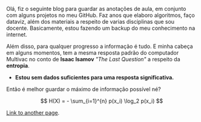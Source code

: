 <!---
layout: default
---

<!--#Text can be **bold**, _italic_, or ~~strikethrough~~.-->

Olá, fiz o seguinte blog para guardar as anotações de aula, em conjunto com alguns projetos no meu GitHub. Faz anos que elaboro algoritmos, faço dataviz, além dos materiais a respeito de varias disciplinas que sou docente. Basicamente, estou fazendo um backup do meu conhecimento na internet.

Além disso, para qualquer progresso a informação é tudo. E minha cabeça em alguns momentos, tem a mesma resposta padrão do computador Multivac no conto de **Isaac Isamov** _"The Last Question"_ a respeito da **entropia**.

- **Estou sem dados suficientes para uma resposta significativa.**

Então é melhor guardar o máximo de informação possível né?

$$ H(X) = - \sum_{i=1}^{n} p(x_i) \log_2 p(x_i) $$




[Link to another page](./another-page.html).

<!--There should be whitespace between paragraphs.

There should be whitespace between paragraphs. We recommend including a README, or a file with information about your project.

# Header 1

This is a normal paragraph following a header. GitHub is a code hosting platform for version control and collaboration. It lets you and others work together on projects from anywhere.

## Header 2

> This is a blockquote following a header.
>
> When something is important enough, you do it even if the odds are not in your favor.

### Header 3

```js
// Javascript code with syntax highlighting.
var fun = function lang(l) {
  dateformat.i18n = require('./lang/' + l)
  return true;
}
```

```ruby
# Ruby code with syntax highlighting
GitHubPages::Dependencies.gems.each do |gem, version|
  s.add_dependency(gem, "= #{version}")
end
```

#### Header 4

*   This is an unordered list following a header.
*   This is an unordered list following a header.
*   This is an unordered list following a header.

##### Header 5

1.  This is an ordered list following a header.
2.  This is an ordered list following a header.
3.  This is an ordered list following a header.

###### Header 6

| head1        | head two          | three |
|:-------------|:------------------|:------|
| ok           | good swedish fish | nice  |
| out of stock | good and plenty   | nice  |
| ok           | good `oreos`      | hmm   |
| ok           | good `zoute` drop | yumm  |

### There's a horizontal rule below this.

* * *

### Here is an unordered list:

*   Item foo
*   Item bar
*   Item baz
*   Item zip

### And an ordered list:

1.  Item one
1.  Item two
1.  Item three
1.  Item four

### And a nested list:

- level 1 item
  - level 2 item
  - level 2 item
    - level 3 item
    - level 3 item
- level 1 item
  - level 2 item
  - level 2 item
  - level 2 item
- level 1 item
  - level 2 item
  - level 2 item
- level 1 item

### Small image

![Octocat](https://github.githubassets.com/images/icons/emoji/octocat.png)

### Large image

![Branching](https://guides.github.com/activities/hello-world/branching.png)


### Definition lists can be used with HTML syntax.

<dl>
<dt>Name</dt>
<dd>Godzilla</dd>
<dt>Born</dt>
<dd>1952</dd>
<dt>Birthplace</dt>
<dd>Japan</dd>
<dt>Color</dt>
<dd>Green</dd>
</dl>

```-->
<!--Long, single-line code blocks should not wrap. They should horizontally scroll if they are too long. This line should be long enough to demonstrate this.
```

```
The final element.
```-->
